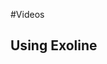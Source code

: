 #Videos

## Using Exoline
<div id="wistia_v918r1aaiq" class="wistia_embed" style="width:640px;height:388px;"> </div>
<script charset="ISO-8859-1" src="//fast.wistia.com/assets/external/E-v1.js"></script>
<script>
wistiaEmbed = Wistia.embed("v918r1aaiq", {
  videoFoam: true,
    plugin: {
      dimTheLights: {
        src: "//fast.wistia.com/labs/dim-the-lights/plugin.js"
      }
    }
  });
</script>
